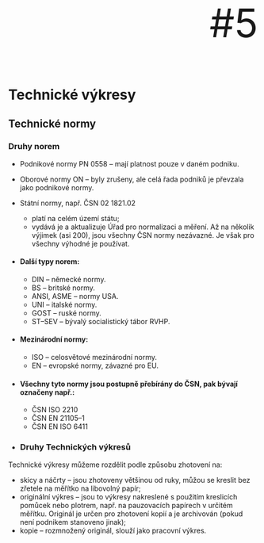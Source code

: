 <p align="right" style="font-size: 80px;">#5</p>

# Technické výkresy

## Technické normy 

### Druhy norem
- Podnikové normy PN 0558 – mají platnost pouze v daném podniku.
- Oborové normy ON – byly zrušeny, ale celá řada podniků je převzala jako podnikové
normy.
- Státní normy, např. ČSN 02 1821.02
  - platí na celém území státu;
  - vydává je a aktualizuje Úřad pro normalizaci a měření. Až na několik výjimek (asi
200), jsou všechny ČSN normy nezávazné. Je však pro všechny výhodné je
používat.

- #### Další typy norem:
  - DIN – německé normy.
  - BS – britské normy.
  - ANSI, ASME – normy USA.
  - UNI – italské normy.
  - GOST – ruské normy.
  - ST–SEV – bývalý socialistický tábor RVHP.
  
- #### Mezinárodní normy:
  - ISO – celosvětové mezinárodní normy.
  - EN – evropské normy, závazné pro EU.
  
- #### Všechny tyto normy jsou postupně přebírány do ČSN, pak bývají označeny např.:
  - ČSN ISO 2210
  - ČSN EN 21105–1
  - ČSN EN ISO 6411 

- ### Druhy Technických výkresů
Technické výkresy můžeme rozdělit podle způsobu zhotovení na:
- skicy a náčrty – jsou zhotoveny většinou od ruky, můžou se kreslit bez zřetele na měřítko
na libovolný papír;
- originální výkres – jsou to výkresy nakreslené s použitím kreslicích pomůcek nebo
plotrem, např. na pauzovacích papírech v určitém měřítku. Originál je určen pro zhotovení
kopií a je archivován (pokud není podnikem stanoveno jinak);
- kopie – rozmnožený originál, slouží jako pracovní výkres. 




